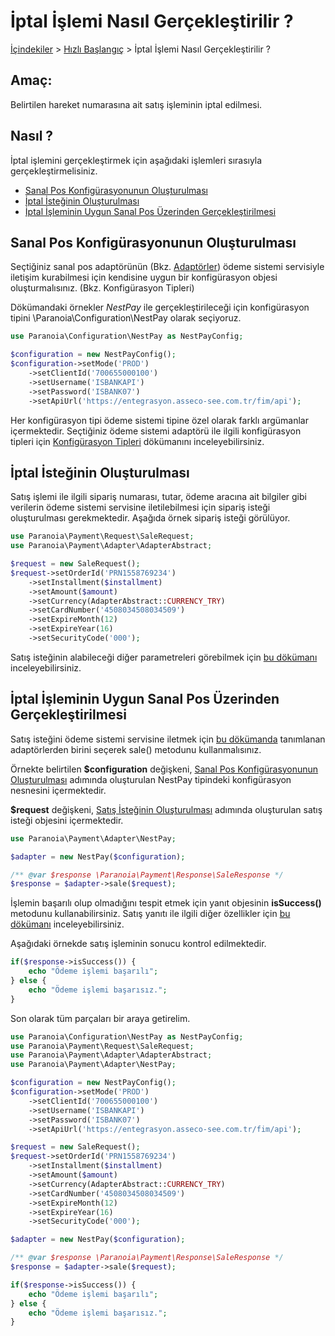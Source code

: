 # İptal İşlemi Nasıl Gerçekleştirilir ?
[İçindekiler](/docs/icindekiler.md) > [Hızlı Başlangıç](/docs/QuickStart.md) > İptal İşlemi Nasıl Gerçekleştirilir ?

## Amaç:
Belirtilen hareket numarasına ait satış işleminin iptal edilmesi.

## Nasıl ?
İptal işlemini gerçekleştirmek için aşağıdaki işlemleri sırasıyla gerçekleştirmelisiniz.

* [Sanal Pos Konfigürasyonunun Oluşturulması](#sanal-pos-konfig%C3%BCrasyonunun-olu%C5%9Fturulmas%C4%B1)
* [İptal İsteğinin Oluşturulması](#%C4%B0ptal-%C4%B0ste%C4%9Finin-olu%C5%9Fturulmas%C4%B1)
* [İptal İşleminin Uygun Sanal Pos Üzerinden Gerçekleştirilmesi](#%C4%B0ptal-%C4%B0%C5%9Fleminin-Uygun-Sanal-Pos-%C3%9Czerinden-Ger%C3%A7ekle%C5%9Ftirilmesi)

## Sanal Pos Konfigürasyonunun Oluşturulması

Seçtiğiniz sanal pos adaptörünün (Bkz. [Adaptörler](/docs/References/Adapters.md)) ödeme sistemi servisiyle iletişim kurabilmesi için kendisine uygun bir konfigürasyon objesi oluşturmalısınız. (Bkz. Konfigürasyon Tipleri)

Dökümandaki örnekler *NestPay* ile gerçekleştirileceği için konfigürasyon tipini \Paranoia\Configuration\NestPay olarak seçiyoruz.

```php
use Paranoia\Configuration\NestPay as NestPayConfig;

$configuration = new NestPayConfig();
$configuration->setMode('PROD')
    ->setClientId('700655000100')
    ->setUsername('ISBANKAPI')
    ->setPassword('ISBANK07')
    ->setApiUrl('https://entegrasyon.asseco-see.com.tr/fim/api');

```

Her konfigürasyon tipi ödeme sistemi tipine özel olarak farklı argümanlar içermektedir. Seçtiğiniz ödeme sistemi adaptörü ile ilgili konfigürasyon tipleri için [Konfigürasyon Tipleri](/docs/References/ConfigurationTypes.md) dökümanını inceleyebilirsiniz.


## İptal İsteğinin Oluşturulması

Satış işlemi ile ilgili sipariş numarası, tutar, ödeme aracına ait bilgiler gibi verilerin ödeme sistemi servisine iletilebilmesi için sipariş isteği oluşturulması gerekmektedir. Aşağıda örnek sipariş isteği görülüyor.

```php
use Paranoia\Payment\Request\SaleRequest;
use Paranoia\Payment\Adapter\AdapterAbstract;

$request = new SaleRequest();
$request->setOrderId('PRN1558769234')
    ->setInstallment($installment)
    ->setAmount($amount)
    ->setCurrency(AdapterAbstract::CURRENCY_TRY)
    ->setCardNumber('4508034508034509')
    ->setExpireMonth(12)
    ->setExpireYear(16)
    ->setSecurityCode('000');
```

Satış isteğinin alabileceği diğer parametreleri görebilmek için [bu dökümanı](/docs/References/RequestTypes/SaleRequest.md) inceleyebilirsiniz.

## İptal İşleminin Uygun Sanal Pos Üzerinden Gerçekleştirilmesi

Satış isteğini ödeme sistemi servisine iletmek için [bu dökümanda](/docs/References/Adapters.md) tanımlanan adaptörlerden birini seçerek sale() metodunu kullanmalısınız.

Örnekte belirtilen **$configuration** değişkeni, [Sanal Pos Konfigürasyonunun Oluşturulması](#sanal-pos-konfig%C3%BCrasyonunun-olu%C5%9Fturulmas%C4%B1) adımında oluşturulan NestPay tipindeki konfigürasyon nesnesini içermektedir.

**$request** değişkeni, [Satış İsteğinin Oluşturulması](#sat%C4%B1%C5%9F-%C4%B0ste%C4%9Finin-olu%C5%9Fturulmas%C4%B1) adımında oluşturulan satış isteği objesini içermektedir.

```php
use Paranoia\Payment\Adapter\NestPay;

$adapter = new NestPay($configuration);

/** @var $response \Paranoia\Payment\Response\SaleResponse */
$response = $adapter->sale($request);

```

İşlemin başarılı olup olmadığını tespit etmek için yanıt objesinin **isSuccess()** metodunu kullanabilirsiniz. Satış yanıtı ile ilgili diğer özellikler için [bu dökümanı](/docs/References/ResponseTypes/SaleResponse.md) inceleyebilirsiniz. 

Aşağıdaki örnekde satış işleminin sonucu kontrol edilmektedir.

```php
if($response->isSuccess()) {
	echo "Ödeme işlemi başarılı";
} else {
	echo "Ödeme işlemi başarısız.";
}
```

Son olarak tüm parçaları bir araya getirelim.
```php
use Paranoia\Configuration\NestPay as NestPayConfig;
use Paranoia\Payment\Request\SaleRequest;
use Paranoia\Payment\Adapter\AdapterAbstract;
use Paranoia\Payment\Adapter\NestPay;

$configuration = new NestPayConfig();
$configuration->setMode('PROD')
    ->setClientId('700655000100')
    ->setUsername('ISBANKAPI')
    ->setPassword('ISBANK07')
    ->setApiUrl('https://entegrasyon.asseco-see.com.tr/fim/api');

$request = new SaleRequest();
$request->setOrderId('PRN1558769234')
    ->setInstallment($installment)
    ->setAmount($amount)
    ->setCurrency(AdapterAbstract::CURRENCY_TRY)
    ->setCardNumber('4508034508034509')
    ->setExpireMonth(12)
    ->setExpireYear(16)
    ->setSecurityCode('000');    

$adapter = new NestPay($configuration);

/** @var $response \Paranoia\Payment\Response\SaleResponse */
$response = $adapter->sale($request);    

if($response->isSuccess()) {
	echo "Ödeme işlemi başarılı";
} else {
	echo "Ödeme işlemi başarısız.";
}
```
